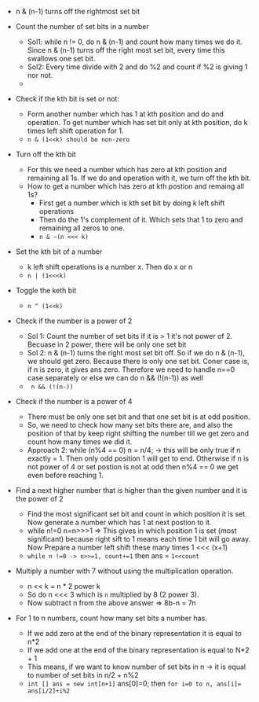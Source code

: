 * n & (n-1) turns off the rightmost set bit

* Count the number of set bits in a number
   * Sol1: while n != 0, do n & (n-1) and count how many times we do it. Since n & (n-1) turns off the right most set bit, every time this swallows one set bit.
   * Sol2: Every time divide with 2 and do %2 and count if %2 is giving 1 nor not.
   * 

* Check if the kth bit is set or not:
    * Form another number which has 1 at kth position and do and operation. To get number which has set bit only at kth position, do k times left shift operation for 1.
    * `n & (1<<k) should be non-zero`
 
* Turn off the kth bit
    * For this we need a number which has zero at kth position and remaining all 1s. If we do and operation with it, we turn off the kth bit.
    * How to get a number which has zero at kth postion and remaing all 1s?
        * First get a number which is kth set bit by doing k left shift operations
        * Then do the 1's complement of it. Which sets that 1 to zero and remaining all zeros to one.
        * `n & ~(n <<< k)`
     
* Set the kth bit of a number
   * k left shift operations is a number x. Then do x or n
   * `n | (1<<<k)`
 
* Toggle the keth bit
    *  `n ^ (1<<k)`

* Check if the number is a power of 2
   * Sol 1: Count the number of set bits if it is > 1 it's not power of 2. Becuase in 2 power, there will be only one set bit
   * Sol 2: n & (n-1) turns the right most set bit off. So if we do n & (n-1), we should get zero. Because there is only one set bit. Coner case is, if n is zero, it gives ans zero. Therefore we need to handle n==0 case separately or else we can do n && (!(n-1)) as well
   * ` n && (!(n-))`

* Check if the number is a power of 4
   * There must be only one set bit and that one set bit is at odd position.
   * So, we need to check how many set bits there are, and also the position of that by keep right shifting the number till we get zero and count how many times we did it.
   * Approach 2: while (n%4 == 0) n = n/4; -> this will be only true if n exactly = 1. Then only odd position 1 will get to end. Otherwise if n is not power of 4 or set postion is not at odd then n%4 == 0 we get even before reaching 1.


* Find a next higher number that is higher than the given number and it is the power of 2
    * Find the most significant set bit and count in which position it is set. Now generate a number which has 1 at next postion to it.
    * while n!=0 n=n>>>1 => This gives in which position 1 is set (most significant) because right sift to 1 means each time 1 bit will go away. Now Prepare a number left shift these many times 1 <<< (x+1)
    * `while n !=0 -> n>>=1, count+=1` then ans = `1<<count`
 

* Multiply a number with 7 without using the multiplication operation.
   *  n << k = n * 2 power k
   *  So do n <<< 3 which is `n` multiplied by 8 (2 power 3).
   *  Now subtract n from the above answer => 8b-n = 7n
 
* For 1 to n numbers, count how many set bits a number has.
   * If we add zero at the end of the binary representation it is equal to n*2
   * If we add one at the end of the binary representation is equal to N*2 + 1
   *  This means, if we want to know number of set bits in n -> it is equal to number of set bits in n/2 + n%2
   *  `int [] ans = new int[n+1]` ans[0]=0; then `for i=0 to n, ans[i]= ans[i/2]+i%2`
 
